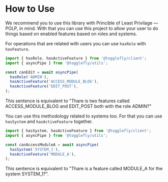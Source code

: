 # How to Use

We recommend you to use this library with Princible of Least Privilage — POLP, in mind.  With that you can use this project to allow your user to do things based on enabled features based on roles and systems. 

For operations that are related with users you can use `hasRole` with `hasFeature`. 

```javascript
import { hasRole, hasActiveFeature } from '@togglefly/client';
import { asyncPipe } from '@togglefly/utils';

const canEdit = await asyncPipe(
  hasRole('ADMIN'),
  hasActiveFeature('ACCESS_MODULE_BLOG'),
  hasActiveFeature('EDIT_POST'),
);
```

This sentence is equivalent to "Thare is two features called ACCESS_MODULE_BLOG and EDIT_POST both with the role ADMIN?"

You can use this methodology related to systems too. For that you can use `hasSystem` and `hasActiveFeature` together. 

```javascript
import { hasSystem, hasActiveFeature } from '@togglefly/client';
import { asyncPipe } from '@togglefly/utils';

const canAccessModuleA = await asyncPipe(
  hasSystem('SYSTEM_1'),
  hasActiveFeature('MODULE_A'),
);
```

This sentence is equivalent to "Thare is a feature called MODULE_A for the system SYSTEM_1?".
